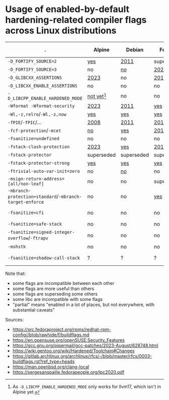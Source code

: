 # Usage of enabled-by-default hardening-related compiler flags across Linux distributions

|.                                | Alpine | Debian | Fedora    | Gentoo Hardened | Ubuntu | OpenSUSE | ArchLinux | OpenBSD | Chimera Linux | Android |
|---------------------------------|--------|--------|-----------|-----------------|--------|----------|-----------|---------|---------------|---------|
|`-D_FORTIFY_SOURCE=2`            |[yes](https://gitlab.alpinelinux.org/alpine/tsc/-/issues/64)|[2011](https://github.com/guillemj/dpkg/commit/f3bb7d4939ae95cf44c89e8f599e7ed5da431e57)|superseded|superseded|[2008](https://wiki.ubuntu.com/ToolChain/CompilerFlags#A-D_FORTIFY_SOURCE.3D2)|[2005](https://en.opensuse.org/openSUSE:Security_Features)|[2021](https://gitlab.archlinux.org/archlinux/packaging/packages/pacman/-/commit/f409a72342bf37017f190021970efaaeac1bb619)|?|[yes](https://github.com/chimera-linux/cports/commit/9b78e55067f024b8dbf9fbceb472e8705f84ed5d)|[2017](https://android-developers.googleblog.com/2019/10/introducing-ndk-r21-our-first-long-term.html)|
|`-D_FORTIFY_SOURCE=3`            |no      |[no](https://wiki.debian.org/Hardening)|[2023](https://fedoraproject.org/wiki/Changes/Add_FORTIFY_SOURCE%3D3_to_distribution_build_flags)|[2022](https://bugs.gentoo.org/876893)|[no](https://bugs.launchpad.net/ubuntu/+source/gcc-12/+bug/2012440)|[2023](https://en.opensuse.org/openSUSE:Security_Features)|[not](https://gitlab.archlinux.org/archlinux/rfcs/-/merge_requests/17) [yet](https://gitlab.archlinux.org/archlinux/packaging/packages/pacman/-/blob/main/makepkg.conf?ref_type=heads)|?|?|[no](https://android.googlesource.com/platform/bionic.git/+/HEAD/docs/status.md#fortify)|
|`-D_GLIBCXX_ASSERTIONS`          |[2023](https://gitlab.alpinelinux.org/alpine/abuild/-/commit/44c933da5d8e364d6cd755071f629c05444191df)|no|[2018](https://fedoraproject.org/wiki/Changes/HardeningFlags28)|[2022](https://bugs.gentoo.org/876895)|[no](https://bugs.launchpad.net/ubuntu/+source/gcc-12/+bug/2016042)|yes|[2021](https://gitlab.archlinux.org/archlinux/packaging/packages/pacman/-/commit/f409a72342bf37017f190021970efaaeac1bb619)|?|?|?|
|`-D_LIBCXX_ENABLE_ASSERTIONS`    |no|no|no|superseded|no|no|no|?|[yes](https://github.com/search?q=repo%3Achimera-linux%2Fcports+DLIBCXX_ENABLE_ASSERTIONS&type=code)|?|
|`-D_LIBCPP_ENABLE_HARDENED_MODE` |[not yet](https://gitlab.alpinelinux.org/alpine/abuild/-/commit/65b5d578b2d9e3f170bc9d31dcd23f0014cfc36e)[^1]|no|no|[2023](https://bugs.gentoo.org/851111)|no|no|no|?|?|no|
|`-Wformat -Wformat-security`     |[2023](https://gitlab.alpinelinux.org/alpine/abuild/-/commit/ca8375f0e9d1715e38c14c918c675d6774f1eabc)|[2011](https://salsa.debian.org/toolchain-team/gcc/-/blob/master/debian/patches/gcc-distro-specs.diff)|[yes](https://src.fedoraproject.org/rpms/redhat-rpm-config/blob/rawhide/f/buildflags.md)|[2009](https://bugs.gentoo.org/259417)|[2008](https://wiki.ubuntu.com/ToolChain/CompilerFlags)|yes|[2021](https://gitlab.archlinux.org/archlinux/packaging/packages/pacman/-/commit/f409a72342bf37017f190021970efaaeac1bb619)|?|?|[2010](https://source.android.com/docs/security/enhancements/enhancements41)|
|`-Wl,-z,relro`/`-Wl,-z,now`      |[yes](https://gitlab.alpinelinux.org/alpine/tsc/-/issues/64)|[yes](https://salsa.debian.org/toolchain-team/gcc/-/blob/master/debian/patches/gcc-distro-specs.diff)|[yes](https://src.fedoraproject.org/rpms/redhat-rpm-config/blob/rawhide/f/buildflags.md)|[yes](https://wiki.gentoo.org/wiki/Hardened/Toolchain)|[2008](https://wiki.ubuntu.com/ToolChain/CompilerFlags)|[2006](https://en.opensuse.org/openSUSE:Security_Features)|[2017](https://gitlab.archlinux.org/archlinux/packaging/packages/pacman/-/commit/b4b2bb56174493ea2e60b1eecc0085db421908cc)|?|[yes](https://github.com/chimera-linux/cports/commit/9b78e55067f024b8dbf9fbceb472e8705f84ed5d)|[2013](https://source.android.com/docs/security/enhancements/enhancements43)|
|`-fPIE`/`-fPIC`/…                |[2008](https://gitlab.alpinelinux.org/alpine/abuild/-/commit/fdc478bde8a2a0d76d33fcc89fa313c9f31bb79c)|[2011](https://github.com/guillemj/dpkg/commit/f3bb7d4939ae95cf44c89e8f599e7ed5da431e57)|[2015](https://fedoraproject.org/wiki/Changes/Harden_All_Packages)|[yes](https://wiki.gentoo.org/wiki/Hardened/Toolchain)|[2016](https://wiki.ubuntu.com/ToolChain/CompilerFlags)|[2017](https://bugzilla.suse.com/show_bug.cgi?id=912298)|[2017](https://github.com/archlinux/svntogit-packages/commit/5936710c764016ce306f9cb975056e5b7605a65b)|[yes](https://man.openbsd.org/clang-local)|[yes](https://github.com/chimera-linux/cports/blob/master/Packaging.md#hardening_options)|[2012](https://source.android.com/docs/security/enhancements/enhancements41)|
|`-fcf-protection`/`-mcet`        |[no](https://gitlab.alpinelinux.org/alpine/tsc/-/issues/64)|[yes](https://salsa.debian.org/toolchain-team/gcc/-/blob/master/debian/patches/gcc-distro-specs.diff)|[2018](https://fedoraproject.org/wiki/Changes/HardeningFlags28)|[2021](https://bugs.gentoo.org/822036)|[2019](https://wiki.ubuntu.com/ToolChain/CompilerFlags)|yes|[2021](https://gitlab.archlinux.org/archlinux/packaging/packages/pacman/-/commit/f409a72342bf37017f190021970efaaeac1bb619)|[2023](https://github.com/openbsd/src/commit/bba006a81846d90e529167c689ea0d456b4599bc)|[no](https://github.com/chimera-linux/cports/blob/master/src/cbuild/core/profile.py)|no|
|`-fsanitize=undefined`|no|no|no|no|no|no|no|?|no|?|
|`-fstack-clash-protection`       |[2023](https://gitlab.alpinelinux.org/alpine/abuild/-/commit/4f7a2aff7b87cec7dd2783f95b5d6f744244c6c7)|[yes](https://salsa.debian.org/toolchain-team/gcc/-/blob/master/debian/patches/gcc-distro-specs.diff)|[2018](https://fedoraproject.org/wiki/Changes/HardeningFlags28)|[2018](https://bugs.gentoo.org/675050)|[2019](https://wiki.ubuntu.com/ToolChain/CompilerFlags)|[2018](https://en.opensuse.org/openSUSE:Security_Features)|[2021](https://gitlab.archlinux.org/archlinux/packaging/packages/pacman/-/commit/f409a72342bf37017f190021970efaaeac1bb619)|?|[yes](https://github.com/chimera-linux/cports/blob/master/Packaging.md#hardening_options)|?|
|`-fstack-protector`              |superseded|superseded|superseded|superseded|superseded|superseded|superseded|superseded|superseded|[2009](https://source.android.com/docs/security/enhancements/enhancements41)|
|`-fstack-protector-strong`       |[yes](https://gitlab.alpinelinux.org/alpine/tsc/-/issues/64)|[yes](https://salsa.debian.org/toolchain-team/gcc/-/blob/master/debian/patches/gcc-distro-specs.diff)|[yes](https://src.fedoraproject.org/rpms/redhat-rpm-config//blob/rawhide/f/buildflags.md)|[yes](https://wiki.gentoo.org/wiki/Hardened/Toolchain)|[2014](https://wiki.ubuntu.com/ToolChain/CompilerFlags)|[2006](https://en.opensuse.org/openSUSE:Security_Features)|[2014](https://gitlab.archlinux.org/archlinux/packaging/packages/pacman/-/commit/2ae260d290234c5fc4e5a2bd792d2d1b9e54f227)|[yes](https://man.openbsd.org/clang-local)|[yes](https://github.com/chimera-linux/cports/blob/master/Packaging.md#hardening_options)|[2015](https://android.googlesource.com/platform/build/+/8765b1035f813be2c26988a73cf3e9815aa5adf6)|
|`-ftrivial-auto-var-init=zero`   |no|[no](https://bugs.debian.org/cgi-bin/bugreport.cgi?bug=1010685)|no|[no](https://bugs.gentoo.org/913339)|[no](https://bugs.launchpad.net/ubuntu/+source/gcc-12/+bug/1972043)|no|no|?|?|[2020](https://cs.android.com/android/_/android/platform/build/soong/+/59759dff24ffddca43a1940ed8615f96ee1e875f)|
|`-msign-return-address=[all/non-leaf]`|no|no|superseded|no|no|no|no|superseded|superseded|?|
|`-mbranch-protection=standard`/`-mbranch-target-enforce`|no|no|[yes](https://src.fedoraproject.org/rpms/redhat-rpm-config/blob/rawhide/f/buildflags.md)|no|no|no|no|[2023](https://github.com/openbsd/src/commit/990129f49dcc7205208dec5e29b252be8659896d)|[no](https://github.com/chimera-linux/cports/blob/master/src/cbuild/core/profile.py)|?|
|`-fsanitize=cfi`                 |no|no|no|?|no|no|no|no|[partial](https://github.com/search?q=repo%3Achimera-linux%2Fcports+%22cfi%22&type=code)|[2018](https://source.android.com/docs/security/test/cfi), partial|
|`-fsanitize=safe-stack`          |no|no|no|?|no|no|no|no|[no](https://github.com/chimera-linux/cports/blob/master/Packaging.md#hardening_options)|?|
|`-fsanitize=signed-integer-overflow`/`-ftrapv`|no|no|no|no|no|no|no|[no](https://man.openbsd.org/clang-local)|[yes](https://github.com/chimera-linux/cports/blob/master/Packaging.md#hardening_options)|[2018](https://android-developers.googleblog.com/2018/06/compiler-based-security-mitigations-in.html), partial|
|`-mshstk`                        |no|no|no|no|no|no|no|no|no|?|
|`-fsanitize=shadow-call-stack`   |?|?|?|?|?|?|?|?|?|[2019](https://security.googleblog.com/2019/05/queue-hardening-enhancements.html), partial|

Note that:
- some flags are incompatible between each other
- some flags are more useful than others
- some flags are superseding some others
- some libc are incompatible with some flags
- "partial" means "enabled in a lot of places, but not everywhere, with substantial caveats"


Sources:
- https://src.fedoraproject.org/rpms/redhat-rpm-config//blob/rawhide/f/buildflags.md
- https://en.opensuse.org/openSUSE:Security_Features
- https://gcc.gnu.org/pipermail/gcc-patches/2023-August/628748.html
- https://wiki.gentoo.org/wiki/Hardened/Toolchain#Changes
- https://gitlab.archlinux.org/archlinux/rfcs/-/blob/master/rfcs/0003-buildflags.rst?ref_type=heads
- https://man.openbsd.org/clang-local
- https://sergesanspaille.fedorapeople.org/lpc2020.pdf

[^1]: As `-D_LIBCPP_ENABLE_HARDENED_MODE` only works for llvm17, which isn't in Alpine yet.
